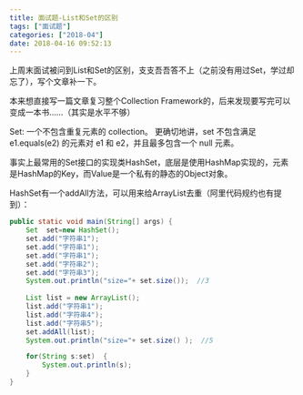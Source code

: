 ```yaml
---
title: 面试题-List和Set的区别
tags: ["面试题"]
categories: ["2018-04"]
date: 2018-04-16 09:52:13
---
```



上周末面试被问到List和Set的区别，支支吾吾答不上（之前没有用过Set，学过却忘了），写个文章补一下。

本来想直接写一篇文章复习整个Collection Framework的，后来发现要写完可以变成一本书……（其实是水平不够）

Set:
一个不包含重复元素的 collection。
更确切地讲，set 不包含满足 e1.equals(e2) 的元素对 e1 和 e2，并且最多包含一个 null 元素。

事实上最常用的Set接口的实现类HashSet，底层是使用HashMap实现的，元素是HashMap的Key，而Value是一个私有的静态的Object对象。

HashSet有一个addAll方法，可以用来给ArrayList去重（阿里代码规约也有提到）：

```java
public static void main(String[] args) {  
    Set  set=new HashSet();  
    set.add("字符串1");  
    set.add("字符串1");  
    set.add("字符串1");  
    set.add("字符串2");      
    set.add("字符串3");  
    System.out.println("size="+ set.size());  //3
  
    List list = new ArrayList();  
    list.add("字符串1");  
    list.add("字符串4");  
    list.add("字符串5");  
    set.addAll(list);
    System.out.println("size="+ set.size() );  //5

    for(String s:set)  {               
        System.out.println(s);              
    }
}  
```